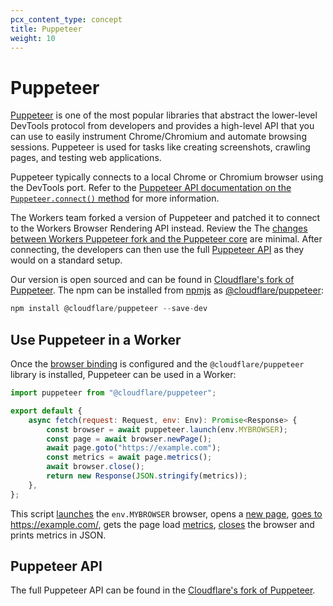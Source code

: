 ```yaml
---
pcx_content_type: concept
title: Puppeteer
weight: 10
---
```


# Puppeteer

[Puppeteer](https://pptr.dev/) is one of the most popular libraries that abstract the lower-level DevTools protocol from developers and provides a high-level API that you can use to easily instrument Chrome/Chromium and automate browsing sessions. Puppeteer is used for tasks like creating screenshots, crawling pages, and testing web applications.

Puppeteer typically connects to a local Chrome or Chromium browser using the DevTools port. Refer to the [Puppeteer API documentation on the `Puppeteer.connect()` method](https://pptr.dev/api/puppeteer.puppeteer.connect) for more information.

The Workers team forked a version of Puppeteer and patched it to connect to the Workers Browser Rendering API instead. Review the The [changes between Workers Puppeteer fork and the Puppeteer core](https://github.com/cloudflare/puppeteer/blob/main/src/puppeteer-core.ts) are minimal. After connecting, the developers can then use the full [Puppeteer API](https://github.com/cloudflare/puppeteer/blob/main/docs/api/index.md) as they would on a standard setup.

Our version is open sourced and can be found in [Cloudflare's fork of Puppeteer](https://github.com/cloudflare/puppeteer). The npm can be installed from [npmjs](https://www.npmjs.com/) as [@cloudflare/puppeteer](https://www.npmjs.com/package/@cloudflare/puppeteer):

```javascript
npm install @cloudflare/puppeteer --save-dev
```

## Use Puppeteer in a Worker

Once the [browser binding](/browser-rendering/platform/wrangler/#bindings) is configured and the `@cloudflare/puppeteer` library is installed, Puppeteer can be used in a Worker:

```javascript
import puppeteer from "@cloudflare/puppeteer";

export default {
    async fetch(request: Request, env: Env): Promise<Response> {
        const browser = await puppeteer.launch(env.MYBROWSER);
        const page = await browser.newPage();
        await page.goto("https://example.com");
        const metrics = await page.metrics();
        await browser.close();
        return new Response(JSON.stringify(metrics));
    },
};
```

This script [launches](https://pptr.dev/api/puppeteer.puppeteernode.launch) the `env.MYBROWSER` browser, opens a [new page](https://pptr.dev/api/puppeteer.browser.newpage), [goes to](https://pptr.dev/api/puppeteer.page.goto) https://example.com/, gets the page load [metrics](https://pptr.dev/api/puppeteer.page.metrics), [closes](https://pptr.dev/api/puppeteer.browser.close) the browser and prints metrics in JSON.

## Puppeteer API

The full Puppeteer API can be found in the [Cloudflare's fork of Puppeteer](https://github.com/cloudflare/puppeteer/blob/main/docs/api/index.md).


